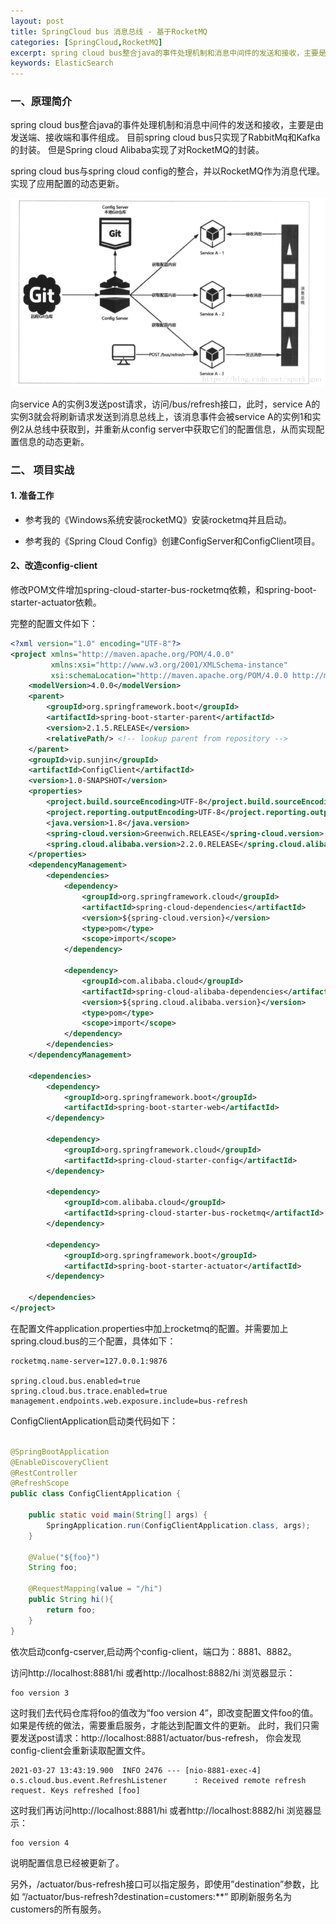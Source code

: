 ```yaml
---
layout: post
title: SpringCloud bus 消息总线 - 基于RocketMQ
categories: [SpringCloud,RocketMQ]
excerpt: spring cloud bus整合java的事件处理机制和消息中间件的发送和接收，主要是由发送端、接收端和事件组成。
keywords: ElasticSearch
---
```


### 一、原理简介

spring cloud bus整合java的事件处理机制和消息中间件的发送和接收，主要是由发送端、接收端和事件组成。
目前spring cloud bus只实现了RabbitMq和Kafka的封装。 但是Spring cloud Alibaba实现了对RocketMQ的封装。

spring cloud bus与spring cloud config的整合，并以RocketMQ作为消息代理。实现了应用配置的动态更新。

![一致性hash算法](/images/posts/frameworks/springcloudbus.png)

向service A的实例3发送post请求，访问/bus/refresh接口，此时，service A的实例3就会将刷新请求发送到消息总线上，该消息事件会被service A的实例1和实例2从总线中获取到，并重新从config server中获取它们的配置信息，从而实现配置信息的动态更新。

### 二、 项目实战

#### 1. 准备工作
* 参考我的《Windows系统安装rocketMQ》安装rocketmq并且启动。

* 参考我的《Spring Cloud Config》创建ConfigServer和ConfigClient项目。



#### 2、改造config-client
修改POM文件增加spring-cloud-starter-bus-rocketmq依赖，和spring-boot-starter-actuator依赖。

完整的配置文件如下：
```xml
<?xml version="1.0" encoding="UTF-8"?>
<project xmlns="http://maven.apache.org/POM/4.0.0"
         xmlns:xsi="http://www.w3.org/2001/XMLSchema-instance"
         xsi:schemaLocation="http://maven.apache.org/POM/4.0.0 http://maven.apache.org/xsd/maven-4.0.0.xsd">
    <modelVersion>4.0.0</modelVersion>
    <parent>
        <groupId>org.springframework.boot</groupId>
        <artifactId>spring-boot-starter-parent</artifactId>
        <version>2.1.5.RELEASE</version>
        <relativePath/> <!-- lookup parent from repository -->
    </parent>
    <groupId>vip.sunjin</groupId>
    <artifactId>ConfigClient</artifactId>
    <version>1.0-SNAPSHOT</version>
    <properties>
        <project.build.sourceEncoding>UTF-8</project.build.sourceEncoding>
        <project.reporting.outputEncoding>UTF-8</project.reporting.outputEncoding>
        <java.version>1.8</java.version>
        <spring-cloud.version>Greenwich.RELEASE</spring-cloud.version>
        <spring.cloud.alibaba.version>2.2.0.RELEASE</spring.cloud.alibaba.version>
    </properties>
    <dependencyManagement>
        <dependencies>
            <dependency>
                <groupId>org.springframework.cloud</groupId>
                <artifactId>spring-cloud-dependencies</artifactId>
                <version>${spring-cloud.version}</version>
                <type>pom</type>
                <scope>import</scope>
            </dependency>

            <dependency>
                <groupId>com.alibaba.cloud</groupId>
                <artifactId>spring-cloud-alibaba-dependencies</artifactId>
                <version>${spring.cloud.alibaba.version}</version>
                <type>pom</type>
                <scope>import</scope>
            </dependency>
        </dependencies>
    </dependencyManagement>

    <dependencies>
        <dependency>
            <groupId>org.springframework.boot</groupId>
            <artifactId>spring-boot-starter-web</artifactId>
        </dependency>

        <dependency>
            <groupId>org.springframework.cloud</groupId>
            <artifactId>spring-cloud-starter-config</artifactId>
        </dependency>

        <dependency>
            <groupId>com.alibaba.cloud</groupId>
            <artifactId>spring-cloud-starter-bus-rocketmq</artifactId>
        </dependency>

        <dependency>
            <groupId>org.springframework.boot</groupId>
            <artifactId>spring-boot-starter-actuator</artifactId>
        </dependency>

    </dependencies>
</project>
```

在配置文件application.properties中加上rocketmq的配置。并需要加上spring.cloud.bus的三个配置，具体如下：

```properties
rocketmq.name-server=127.0.0.1:9876

spring.cloud.bus.enabled=true
spring.cloud.bus.trace.enabled=true
management.endpoints.web.exposure.include=bus-refresh
```

ConfigClientApplication启动类代码如下：

```java

@SpringBootApplication
@EnableDiscoveryClient
@RestController
@RefreshScope
public class ConfigClientApplication {

    public static void main(String[] args) {
        SpringApplication.run(ConfigClientApplication.class, args);
    }

    @Value("${foo}")
    String foo;

    @RequestMapping(value = "/hi")
    public String hi(){
        return foo;
    }
}
```
依次启动confg-cserver,启动两个config-client，端口为：8881、8882。

访问http://localhost:8881/hi 或者http://localhost:8882/hi 浏览器显示：

```text
foo version 3
```

这时我们去代码仓库将foo的值改为“foo version 4”，即改变配置文件foo的值。如果是传统的做法，需要重启服务，才能达到配置文件的更新。
此时，我们只需要发送post请求：http://localhost:8881/actuator/bus-refresh， 你会发现config-client会重新读取配置文件。

```text
2021-03-27 13:43:19.900  INFO 2476 --- [nio-8881-exec-4] o.s.cloud.bus.event.RefreshListener      : Received remote refresh request. Keys refreshed [foo]
```

这时我们再访问http://localhost:8881/hi 或者http://localhost:8882/hi 浏览器显示：

```text
foo version 4
```
说明配置信息已经被更新了。

另外，/actuator/bus-refresh接口可以指定服务，即使用”destination”参数，比如 “/actuator/bus-refresh?destination=customers:**” 即刷新服务名为customers的所有服务。